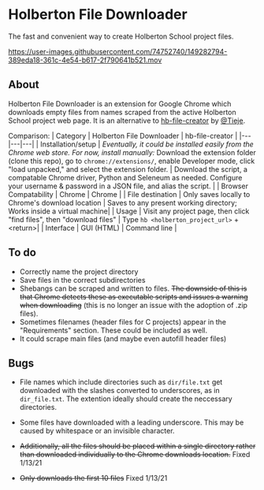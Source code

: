 # Holberton File Downloader
The fast and convenient way to create Holberton School project files.

https://user-images.githubusercontent.com/74752740/149282794-389eda18-361c-4e54-b617-2f790641b521.mov

## About
Holberton File Downloader is an extension for Google Chrome which downloads empty files from names scraped from the active Holberton School project web page. It is an alternative to [hb-file-creator](https://github.com/tieje/hb-file-creator) by [@Tieje](https://github.com/tieje).

Comparison:
| Category | Holberton File Downloader | hb-file-creator |
|---|---|---|
| Installation/setup | *Eventually, it could be installed easily from the Chrome web store. For now, install manually:* Download the extension folder (clone this repo), go to `chrome://extensions/`, enable Developer mode, click "load unpacked," and select the extension folder. | Download the script, a compatable Chrome driver, Python and Seleneum as needed. Configure your username & password in a JSON file, and alias the script. |
| Browser Compatability | Chrome | Chrome |
| File destination | Only saves locally to Chrome's download location | Saves to any present working directory; Works inside a virtual machine|
| Usage | Visit any project page, then click "find files", then "download files" | Type `hb <holberton_project_url>` + <return\>|
| Interface | GUI (HTML) | Command line |

## To do
- Correctly name the project directory
- Save files in the correct subdirectories
- Shebangs can be scraped and written to files. ~~The downside of this is that Chrome detects these as executable scripts and issues a warning when downloading~~ (this is no longer an issue with the adoption of .zip files).
- Sometimes filenames (header files for C projects) appear in the "Requirements" section. These could be included as well.
- It could scrape main files (and maybe even autofill header files)

## Bugs
- File names which include directories such as `dir/file.txt` get downloaded with the slashes converted to underscores, as in `dir_file.txt`. The extention ideally should create the neccessary directories.

- Some files have downloaded with a leading underscore. This may be caused by whitespace or an invisible character.

- ~~Additionally, all the files should be placed within a single directory rather than downloaded individually to the Chrome downloads location.~~ Fixed 1/13/21

- ~~Only downloads the first 10 files~~ Fixed 1/13/21
